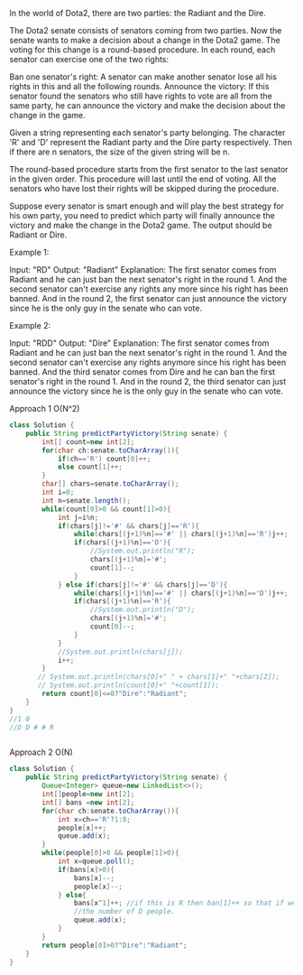 In the world of Dota2, there are two parties: the Radiant and the Dire.

The Dota2 senate consists of senators coming from two parties. Now the senate wants to make a decision about a change in the Dota2 game. The voting for this change is a round-based procedure. In each round, each senator can exercise one of the two rights:

Ban one senator's right:
A senator can make another senator lose all his rights in this and all the following rounds.
Announce the victory:
If this senator found the senators who still have rights to vote are all from the same party, he can announce the victory and make the decision about the change in the game.
 

Given a string representing each senator's party belonging. The character 'R' and 'D' represent the Radiant party and the Dire party respectively. Then if there are n senators, the size of the given string will be n.

The round-based procedure starts from the first senator to the last senator in the given order. This procedure will last until the end of voting. All the senators who have lost their rights will be skipped during the procedure.

Suppose every senator is smart enough and will play the best strategy for his own party, you need to predict which party will finally announce the victory and make the change in the Dota2 game. The output should be Radiant or Dire.

Example 1:

Input: "RD"
Output: "Radiant"
Explanation: The first senator comes from Radiant and he can just ban the next senator's right in the round 1. 
And the second senator can't exercise any rights any more since his right has been banned. 
And in the round 2, the first senator can just announce the victory since he is the only guy in the senate who can vote.
 

Example 2:

Input: "RDD"
Output: "Dire"
Explanation: 
The first senator comes from Radiant and he can just ban the next senator's right in the round 1. 
And the second senator can't exercise any rights anymore since his right has been banned. 
And the third senator comes from Dire and he can ban the first senator's right in the round 1. 
And in the round 2, the third senator can just announce the victory since he is the only guy in the senate who can vote.


Approach 1 O(N^2)
```java
class Solution {
    public String predictPartyVictory(String senate) {
        int[] count=new int[2];
        for(char ch:senate.toCharArray()){
            if(ch=='R') count[0]++;
            else count[1]++;
        }
        char[] chars=senate.toCharArray();
        int i=0;
        int n=senate.length();
        while(count[0]>0 && count[1]>0){
            int j=i%n;
            if(chars[j]!='#' && chars[j]=='R'){
                while(chars[(j+1)%n]=='#' || chars[(j+1)%n]=='R')j++;
                if(chars[(j+1)%n]=='D'){
                    //System.out.println("R");
                    chars[(j+1)%n]='#';
                    count[1]--;
                }
            } else if(chars[j]!='#' && chars[j]=='D'){
                while(chars[(j+1)%n]=='#' || chars[(j+1)%n]=='D')j++;
                if(chars[(j+1)%n]=='R'){
                    //System.out.println("D");
                    chars[(j+1)%n]='#';
                    count[0]--;
                }
            }
            //System.out.println(chars[j]);
            i++;
        }
       // System.out.println(chars[0]+" " + chars[1]+" "+chars[2]);
       // System.out.println(count[0]+" "+count[1]);
        return count[0]<=0?"Dire":"Radiant";
    }
}
//1 0 
//D D # # R 



```

Approach 2 O(N)
```java
class Solution {
    public String predictPartyVictory(String senate) {
        Queue<Integer> queue=new LinkedList<>();
        int[]people=new int[2];
        int[] bans =new int[2];
        for(char ch:senate.toCharArray()){
            int x=ch=='R'?1:0;
            people[x]++;
            queue.add(x);
        }
        while(people[0]>0 && people[1]>0){
            int x=queue.poll();
            if(bans[x]>0){
                bans[x]--;
                people[x]--;
            } else{
                bans[x^1]++; //if this is R then ban[1]++ so that if we see 1 in future we execute above if statment and reduce 
                //the number of D people. 
                queue.add(x);
            }
        }
        return people[0]>0?"Dire":"Radiant";
    }
}
```

